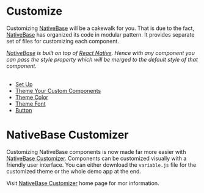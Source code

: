 # Customize

Customizing [NativeBase](https://nativebase.io/) will be a cakewalk for you. That is due to the fact, [NativeBase](https://nativebase.io/) has organized its code in modular pattern. It provides separate set of files for customizing each component.<br />

*[NativeBase](https://nativebase.io/) is built on top of [React Native](https://facebook.github.io/react-native/). Hence with any component you can pass the style property which will be merged to the default style of that component.<br /><br />*

* [Set Up](Customize.md#Theming_NativeBase_Apps)
* [Theme Your Custom Components](Customize.md#Theme_Your_Custom_Component)
* [Theme Color](Customize.md#Theme_Color)
* [Theme Font](Customize.md#Theme_Font)
* [Button](Customize.md#Button_Customize)

# NativeBase Customizer

Customizing NativeBase components is now made far more easier with [NativeBase Customizer](https://nativebase.io/nativebase-customizer). Components can be customized visually with a friendly user interface. You can either download the `variable.js` file for the customized theme or the whole demo app at the end. 

Visit [NativeBase Customizer](https://nativebase.io/nativebase-customizer) home page for mor information.
